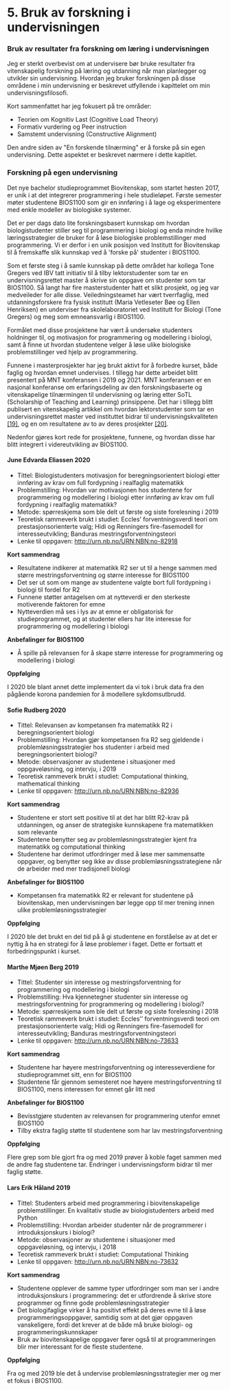 <!-- !split -->
<!-- jupyter-book 05_mappe.md -->
# 5. Bruk av forskning i undervisningen

### Bruk av resultater fra forskning om læring i undervisningen

Jeg er sterkt overbevist om at undervisere bør bruke resultater fra vitenskapelig
forskning på læring og utdanning når man planlegger og utvikler sin undervisning.
Hvordan jeg bruker forskningen på disse områdene i min undervisning er
beskrevet utfyllende i kapittelet om min undervisningsfilosofi.

Kort sammenfattet har jeg fokusert på tre områder:

* Teorien om Kognitiv Last (Cognitive Load Theory)
* Formativ vurdering og Peer instruction
* Samstemt undervisning (Constructive Alignment)

Den andre siden av "En forskende tilnærming" er å forske på sin egen undervisning.
Dette aspektet er beskrevet nærmere i dette kapitlet.

### Forskning på egen undervisning

Det nye bachelor studieprogrammet Biovitenskap,
som startet høsten 2017, er unik i at det integrerer programmering i hele studieløpet.
Første semester møter studentene BIOS1100 som gir en innføring
i å lage og eksperimentere med enkle modeller av biologiske systemer.

Det er per dags dato lite forskningsbasert kunnskap om
hvordan biologistudenter stiller seg til programmering i biologi
og enda mindre hvilke læringsstrategier de bruker
for å løse biologiske problemstillinger med programmering.
Vi er derfor i en unik posisjon ved Institutt for Biovitenskap
til å fremskaffe slik kunnskap
ved å 'forske på' studenter i BIOS1100.

Som et første steg i å samle kunnskap på dette området har
kollega Tone Gregers ved IBV tatt initiativ til
å tilby lektorstudenter som tar en undervisningsrettet master
å skrive sin oppgave om studenter som tar BIOS1100.
Så langt har fire masterstudenter hatt et slikt prosjekt,
og jeg var medveileder for alle disse.
Veiledningsteamet har vært tverrfaglig,
med utdanningsforskere fra fysisk institutt
(Maria Vetleseter Bøe og Ellen Henriksen)
en underviser fra skolelaboratoriet ved Institutt for Biologi (Tone Gregers)
og meg som emneansvarlig i BIOS1100.

Formålet med disse prosjektene har vært
å undersøke studenters holdninger til,
og motivasjon for programmering og modellering i biologi,
samt å finne ut hvordan studentene velger å løse ulike biologiske problemstillinger
ved hjelp av programmering.

Funnene i masterprosjekter har jeg brukt aktivt for å forbedre kurset,
både faglig og hvordan emnet undervises.
I tillegg har dette arbeidet blitt presentert på MNT konferansen i 2019 og 2021.
MNT konferansen er en nasjonal konferanse om erfaringsdeling av den
forskningsbaserte og vitenskapelige tilnærmingen til undervisning og læring
etter SoTL (Scholarship of Teaching and Learning) prinsippene.
Det har i tillegg blitt publisert en vitenskapelig artikkel om
hvordan lektorstudenter som tar en undervisningsrettet master ved instituttet
bidrar til undervisningskvaliteten <a href="08_mappe.html#gregers2019Lektorstudenter">[19]</a>,
og en om resultatene av to av deres prosjekter <a href="08_mappe.html#eliassen2021Motivasjon">[20]</a>.

Nedenfor gjøres kort rede for prosjektene, funnene, og hvordan
disse har blitt integrert i videreutvikling av BIOS1100.

#### June Edvarda Eliassen 2020

* Tittel: Biologistudenters motivasjon for beregningsorientert biologi etter innføring av krav om full fordypning i realfaglig matematikk
* Problemstilling: Hvordan var motivasjonen hos studentene for programmering og modellering i biologi etter innføring av krav om full fordypning i realfaglig matematikk?
* Metode: spørreskjema som ble delt ut første og siste forelesning i 2019
* Teoretisk rammeverk brukt i studiet: Eccles’ forventningsverdi teori om prestasjonsorienterte valg;
  Hidi og Renningers fire-fasemodell for interesseutvikling;
  Banduras mestringsforventningsteori
* Lenke til oppgaven: <http://urn.nb.no/URN:NBN:no-82918>

**Kort sammendrag**

* Resultatene indikerer at matematikk R2 ser ut til a henge sammen med
  større mestringsforventning og større interesse for BIOS1100
* Det ser ut som om mange av studentene
  valgte bort full fordypning i biologi til fordel for R2
* Funnene støtter antagelsen om at nytteverdi er den sterkeste motiverende
  faktoren for emne
* Nytteverdien må ses i lys av at emne er obligatorisk for studieprogrammet,
  og at studenter ellers har lite interesse for
  programmering og modellering i biologi

**Anbefalinger for BIOS1100**

* Å spille på relevansen for å skape større interesse for programmering og modellering i biologi

**Oppfølging**

I 2020 ble blant annet dette implementert da vi tok i bruk data
fra den pågående korona pandemien for å modellere sykdomsutbrudd.

#### Sofie Rudberg 2020

* Tittel: Relevansen av kompetansen fra matematikk R2 i beregningsorientert biologi
* Problemstilling: Hvordan gjør kompetansen fra R2 seg gjeldende i
  problemløsningsstrategier hos studenter i arbeid med beregningsorientert biologi?
* Metode: observasjoner av studentene i situasjoner med oppgaveløsning,
  og intervju, i 2019
* Teoretisk rammeverk brukt i studiet: Computational thinking, mathematical thinking
* Lenke til oppgaven: <http://urn.nb.no/URN:NBN:no-82936>

**Kort sammendrag**

* Studentene er stort sett positive til at det har blitt R2-krav på utdanningen,
  og anser de strategiske kunnskapene fra matematikken som relevante
* Studentene benytter seg av problemløsningsstrategier kjent fra matematikk
  og computational thinking
* Studentene har derimot utfordringer med å løse mer sammensatte oppgaver,
  og benytter seg ikke av disse problemløsningsstrategiene
  når de arbeider med mer tradisjonell biologi

**Anbefalinger for BIOS1100**

* Kompetansen fra matematikk R2 er relevant for studentene på biovitenskap,
  men undervisningen bør legge opp til mer trening innen ulike problemløsningsstrategier

**Oppfølging**

I 2020 ble det brukt en del tid på å gi studentene en forståelse av
at det er nyttig å ha en strategi for å løse problemer i faget.
Dette er fortsatt et forbedringspunkt i kurset.

#### Marthe Mjøen Berg 2019

* Tittel: Studenter sin interesse og mestringsforventning for programmering og modellering i biologi
* Problemstilling: Hva kjennetegner studenter sin interesse og mestringsforventning for programmering og modellering i biologi?
* Metode: spørreskjema som ble delt ut første og siste forelesning i 2018
* Teoretisk rammeverk brukt i studiet: Eccles’’ forventningsverdi teori om prestasjonsorienterte valg;
  Hidi og Renningers fire-fasemodell for interesseutvikling;
  Banduras mestringsforventningsteori
* Lenke til oppgaven: <http://urn.nb.no/URN:NBN:no-73633>

**Kort sammendrag**

* Studentene har høyere mestringsforventning og interesseverdiene for studieprogrammet sitt, enn for BIOS1100
* Studentene får gjennom semesteret noe høyere mestringsforventning til BIOS1100, mens interessen for emnet går litt ned

**Anbefalinger for BIOS1100**

* Bevisstgjøre studenten av relevansen for programmering utenfor emnet BIOS1100
* Tilby ekstra faglig støtte til studentene som har lav mestringsforventning

**Oppfølging**

Flere grep som ble gjort fra og med 2019 prøver å koble faget sammen
med de andre fag studentene tar.
Endringer i undervisningsform bidrar til mer faglig støtte.

#### Lars Erik Håland 2019

* Tittel: Studenters arbeid med programmering i biovitenskapelige problemstillinger. En kvalitativ studie av biologistudenters arbeid med Python
* Problemstilling: Hvordan arbeider studenter når de programmerer i introduksjonskurs i biologi?
* Metode: observasjoner av studentene i situasjoner med oppgaveløsning,
  og intervju, i 2018
* Teoretisk rammeverk brukt i studiet: Computational Thinking
* Lenke til oppgaven: <http://urn.nb.no/URN:NBN:no-73632>

**Kort sammendrag**

* Studentene opplever de samme typer utfordringer som man ser
  i andre introduksjonskurs i programmering: det er utfordrende
  å skrive store programmer og finne gode problemløsningsstrategier
* Det biologifaglige virker å ha positivt effekt på deres evne til
  å løse programmeringsoppgaver, samtidig som at det gjør oppgaven vanskeligere,
  fordi det krever at de både må bruke biologi- og programmeringskunnskaper
* Bruk av biovitenskapelige oppgaver fører også til at
  programmeringen blir mer interessant for de fleste studentene.

**Oppfølging**

Fra og med 2019 ble det å undervise problemløsningsstrategier mer og mer et fokus i BIOS1100.

